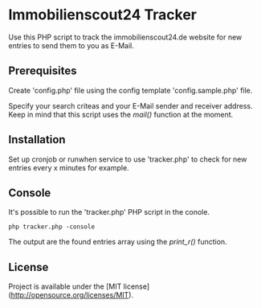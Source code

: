 Immobilienscout24 Tracker
=============
Use this PHP script to track the immobilienscout24.de website for 
new entries to send them to you as E-Mail.

Prerequisites
-------
Create 'config.php' file using the config template 'config.sample.php' file.

Specify your search criteas and your E-Mail sender and receiver address.
Keep in mind that this script uses the *mail()* function at the moment.

Installation
-------
Set up cronjob or runwhen service to use 'tracker.php' to check for new entries every x minutes for example.

Console
-------
It's possible to run the 'tracker.php' PHP script in the conole.

```
php tracker.php -console
```

The output are the found entries array using the *print_r()* function.

License
-------
Project is available under the [MIT license] (http://opensource.org/licenses/MIT).